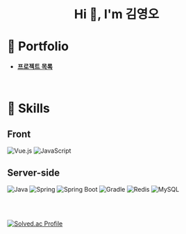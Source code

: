 <h1 align="center">Hi 👋, I'm 김영오</h1>


# 🔭 Portfolio
- **[프로젝트 목록](https://github.com/zefa42/pr)**

  <br>

# 🌱 Skills 

## Front
![Vue.js](https://img.shields.io/badge/Vue.js-4FC08D?style=flat-square&logo=Vue.js&logoColor=white)
![JavaScript](https://img.shields.io/badge/JavaScript-F7DF1E.svg?&style=flat-square&logo=JavaScript&logoColor=white)


## Server-side
![Java](https://img.shields.io/badge/Java-007396.svg?&style=flat-square&logo=Java&logoColor=white)
![Spring](https://img.shields.io/badge/Spring-6DB33F.svg?&style=flat-square&logo=Spring&logoColor=white)
![Spring Boot](https://img.shields.io/badge/SpringBoot-6DB33F?style=flat-square&logo=SpringBoot&logoColor=white)
![Gradle](https://img.shields.io/badge/Gradle-02303A.svg?style=flat-square&logo=Gradle&logoColor=white)
![Redis](https://img.shields.io/badge/Redis-DC382D?style=flat-square&logo=Redis&logoColor=white)
![MySQL](https://img.shields.io/badge/MySQL-4479A1?style=flat-square&logo=MySQL&logoColor=white)

  <br>
  <br>
  
[![Solved.ac Profile](http://mazassumnida.wtf/api/v2/generate_badge?boj=youngoh)](https://solved.ac/youngoh/)



